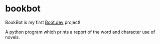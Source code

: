 # bookbot

BookBot is my first [Boot.dev](https://www.boot.dev) project!

A python program which prints a report of the word and character use of novels.

